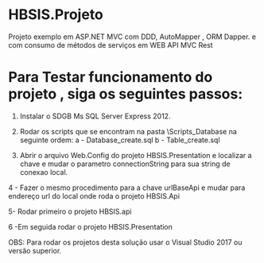 # HBSIS.Projeto
Projeto exemplo em ASP.NET MVC com DDD, AutoMapper , ORM Dapper. e com consumo de métodos de serviços em WEB API MVC Rest

# Para Testar funcionamento do projeto , siga os seguintes passos:

1. Instalar o SDGB Ms SQL Server Express 2012.
2. Rodar os scripts que se encontram na pasta \Scripts_Database na seguinte ordem:
a - Database_create.sql
b - Table_create.sql

3. Abrir o arquivo Web.Config do projeto HBSIS.Presentation e localizar a chave <connectionString> e mudar o parametro 
connectionString para sua string de conexao local.
  
4 - Fazer o mesmo procedimento para a chave urlBaseApi e mudar para endereço url do local onde roda o projeto HBSIS.Api 

5- Rodar primeiro o projeto HBSIS.api

6 -Em seguida rodar o projeto HBSIS.Presentation

OBS: Para rodar os projetos desta solução usar o Visual Studio 2017 ou versão superior.
